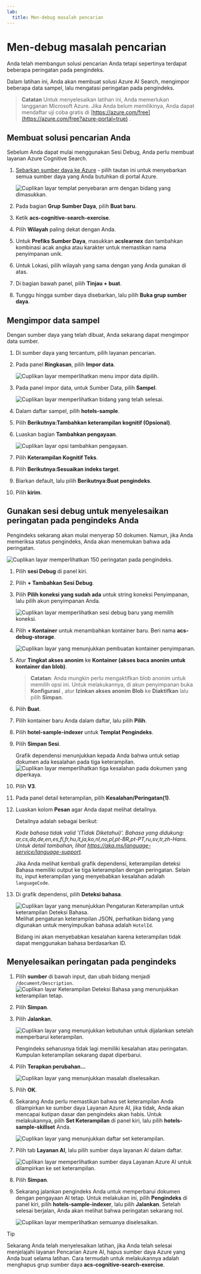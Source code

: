 ```yaml
---
lab:
  title: Men-debug masalah pencarian
---
```


# Men-debug masalah pencarian

Anda telah membangun solusi pencarian Anda tetapi sepertinya terdapat beberapa peringatan pada pengindeks.

Dalam latihan ini, Anda akan membuat solusi Azure AI Search, mengimpor beberapa data sampel, lalu mengatasi peringatan pada pengindeks.

> **Catatan** Untuk menyelesaikan latihan ini, Anda memerlukan langganan Microsoft Azure. Jika Anda belum memilikinya, Anda dapat mendaftar uji coba gratis di [https://azure.com/free](https://azure.com/free?azure-portal=true) .

## Membuat solusi pencarian Anda

Sebelum Anda dapat mulai menggunakan Sesi Debug, Anda perlu membuat layanan Azure Cognitive Search.

1. [Sebarkan sumber daya ke Azure](https://portal.azure.com/#create/Microsoft.Template/uri/https%3A%2F%2Fraw.githubusercontent.com%2FAzure-Samples%2Fazure-search-knowledge-mining%2Fmain%2Fazuredeploy.json) - pilih tautan ini untuk menyebarkan semua sumber daya yang Anda butuhkan di portal Azure.

    ![Cuplikan layar templat penyebaran arm dengan bidang yang dimasukkan.](../media/08-media/arm-template-deployment.png)

1. Pada bagian **Grup Sumber Daya**, pilih **Buat baru**.
1. Ketik **acs-cognitive-search-exercise**.
1. Pilih **Wilayah** paling dekat dengan Anda.
1. Untuk **Prefiks Sumber Daya**, masukkan **acslearnex** dan tambahkan kombinasi acak angka atau karakter untuk memastikan nama penyimpanan unik.
1. Untuk Lokasi, pilih wilayah yang sama dengan yang Anda gunakan di atas.
1. Di bagian bawah panel, pilih **Tinjau + buat**.
1. Tunggu hingga sumber daya disebarkan, lalu pilih **Buka grup sumber daya**.

## Mengimpor data sampel

Dengan sumber daya yang telah dibuat, Anda sekarang dapat mengimpor data sumber.

1. Di sumber daya yang tercantum, pilih layanan pencarian.

1. Pada panel **Ringkasan**, pilih **Impor data**.

      ![Cuplikan layar memperlihatkan menu impor data dipilih.](../media/08-media/import-data.png)

1. Pada panel impor data, untuk Sumber Data, pilih **Sampel**.

      ![Cuplikan layar memperlihatkan bidang yang telah selesai.](../media/08-media/import-data-selection-screen-small.png)

1. Dalam daftar sampel, pilih **hotels-sample**.
1. Pilih **Berikutnya:Tambahkan keterampilan kognitif (Opsional)**.
1. Luaskan bagian **Tambahkan pengayaan**.

    ![Cuplikan layar opsi tambahkan pengayaan.](../media/08-media/add-enrichments.png)

1. Pilih **Keterampilan Kognitif Teks**.
1. Pilih **Berikutnya:Sesuaikan indeks target**.
1. Biarkan default, lalu pilih **Berikutnya:Buat pengindeks**.
1. Pilih **kirim**.

## Gunakan sesi debug untuk menyelesaikan peringatan pada pengindeks Anda

Pengindeks sekarang akan mulai menyerap 50 dokumen. Namun, jika Anda memeriksa status pengindeks, Anda akan menemukan bahwa ada peringatan.

![Cuplikan layar memperlihatkan 150 peringatan pada pengindeks.](../media/08-media/indexer-warnings.png)

1. Pilih **sesi Debug** di panel kiri.

1. Pilih **+ Tambahkan Sesi Debug**.

1. Pilih **Pilih koneksi yang sudah ada** untuk string koneksi Penyimpanan, lalu pilih akun penyimpanan Anda.

    ![Cuplikan layar memperlihatkan sesi debug baru yang memilih koneksi.](../media/08-media/connect-storage.png)
1. Pilih **+ Kontainer** untuk menambahkan kontainer baru. Beri nama **acs-debug-storage**.

    ![Cuplikan layar yang menunjukkan pembuatan kontainer penyimpanan.](../media/08-media/create-storage-container.png)

1. Atur **Tingkat akses anonim** ke **Kontainer (akses baca anonim untuk kontainer dan blob)**.

    > **Catatan**: Anda mungkin perlu mengaktifkan blob anonim untuk memilih opsi ini. Untuk melakukannya, di akun penyimpanan buka **Konfigurasi** , atur **Izinkan akses anonim Blob** ke **Diaktifkan** lalu pilih **Simpan**.

1. Pilih **Buat**.
1. Pilih kontainer baru Anda dalam daftar, lalu pilih **Pilih**.
1. Pilih **hotel-sample-indexer** untuk **Templat Pengindeks**.
1. Pilih **Simpan Sesi**.

    Grafik dependensi menunjukkan kepada Anda bahwa untuk setiap dokumen ada kesalahan pada tiga keterampilan.
    ![Cuplikan layar memperlihatkan tiga kesalahan pada dokumen yang diperkaya.](../media/08-media/warning-skill-selection.png)

1. Pilih **V3**.
1. Pada panel detail keterampilan, pilih **Kesalahan/Peringatan(1)**.
1. Luaskan kolom **Pesan** agar Anda dapat melihat detailnya.

    Detailnya adalah sebagai berikut:

    *Kode bahasa tidak valid '(Tidak Diketahui)'. Bahasa yang didukung: ar,cs,da,de,en,es,fi,fr,hu,it,ja,ko,nl,no,pl,pt-BR,pt-PT,ru,sv,tr,zh-Hans. Untuk detail tambahan, lihat https://aka.ms/language-service/language-support.*

    Jika Anda melihat kembali grafik dependensi, keterampilan deteksi Bahasa memiliki output ke tiga keterampilan dengan peringatan. Selain itu, input keterampilan yang menyebabkan kesalahan adalah `languageCode`.

1. Di grafik dependensi, pilih **Deteksi bahasa**.

    ![Cuplikan layar yang menunjukkan Pengaturan Keterampilan untuk keterampilan Deteksi Bahasa.](../media/08-media/language-detection-error.png)
    Melihat pengaturan keterampilan JSON, perhatikan bidang yang digunakan untuk menyimpulkan bahasa adalah `HotelId`.

    Bidang ini akan menyebabkan kesalahan karena keterampilan tidak dapat menggunakan bahasa berdasarkan ID.

## Menyelesaikan peringatan pada pengindeks

1. Pilih **sumber** di bawah input, dan ubah bidang menjadi `/document/Description`.
    ![Cuplikan layar Keterampilan Deteksi Bahasa yang menunjukkan keterampilan tetap.](../media/08-media/language-detection-fix.png)
1. Pilih **Simpan**.
1. Pilih **Jalankan**.

    ![Cuplikan layar yang menunjukkan kebutuhan untuk dijalankan setelah memperbarui keterampilan.](../media/08-media/rerun-debug-session.png)

    Pengindeks seharusnya tidak lagi memiliki kesalahan atau peringatan. Kumpulan keterampilan sekarang dapat diperbarui.

1. Pilih **Terapkan perubahan...**

    ![Cuplikan layar yang menunjukkan masalah diselesaikan.](../media/08-media/error-fixed.png)
1. Pilih **OK**.

1. Sekarang Anda perlu memastikan bahwa set keterampilan Anda dilampirkan ke sumber daya Layanan Azure AI, jika tidak, Anda akan mencapai kutipan dasar dan pengindeks akan habis. Untuk melakukannya, pilih **Set Keterampilan** di panel kiri, lalu pilih **hotels-sample-skillset** Anda.

    ![Cuplikan layar yang menunjukkan daftar set keterampilan.](../media/08-media/update-skillset.png)
1. Pilih tab **Layanan AI**, lalu pilih sumber daya layanan AI dalam daftar.

    ![Cuplikan layar memperlihatkan sumber daya Layanan Azure AI untuk dilampirkan ke set keterampilan.](../media/08-media/skillset-attach-service.png)
1. Pilih **Simpan**.

1. Sekarang jalankan pengindeks Anda untuk memperbarui dokumen dengan pengayaan AI tetap. Untuk melakukan ini, pilih **Pengindeks** di panel kiri, pilih **hotels-sample-indexer**, lalu pilih **Jalankan**.  Setelah selesai berjalan, Anda akan melihat bahwa peringatan sekarang nol.

    ![Cuplikan layar memperlihatkan semuanya diselesaikan.](../media/08-media/warnings-fixed-indexer.png)

> [!TIP]
> Sekarang Anda telah menyelesaikan latihan, jika Anda telah selesai menjelajahi layanan Pencarian Azure AI, hapus sumber daya Azure yang Anda buat selama latihan. Cara termudah untuk melakukannya adalah menghapus grup sumber daya **acs-cognitive-search-exercise**.
